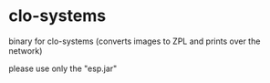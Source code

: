 # clo-systems
binary for clo-systems (converts images to ZPL and prints over the network)

please use only the "esp.jar"


